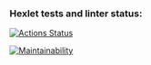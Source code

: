 ### Hexlet tests and linter status:
[![Actions Status](https://github.com/nikitos3000/frontend-project-44/workflows/hexlet-check/badge.svg)](https://github.com/nikitos3000/frontend-project-44/actions)

[![Maintainability](https://api.codeclimate.com/v1/badges/ccd8f8709324a5d8cd62/maintainability)](https://codeclimate.com/github/nikitos3000/frontend-project-44/maintainability)